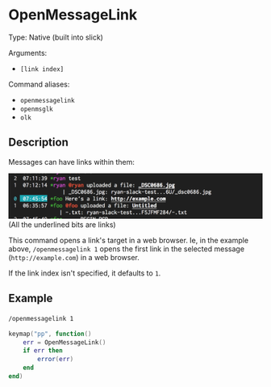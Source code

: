 # OpenMessageLink

Type: Native (built into slick)

Arguments:
- `[link index]`

Command aliases:
- `openmessagelink`
- `openmsglk`
- `olk`

## Description
Messages can have links within them:

![gifs/OpenMessageLink.png](gifs/OpenMessageLink.png)
(All the underlined bits are links)

This command opens a link's target in a web browser. Ie, in the example above, `/openmessagelink 1`
opens the first link in the selected message (`http://example.com`) in a web browser.

If the link index isn't specified, it defaults to `1`.

## Example

`/openmessagelink 1`

```lua
keymap("pp", function()
	err = OpenMessageLink()
	if err then
		error(err)
	end
end)
```
